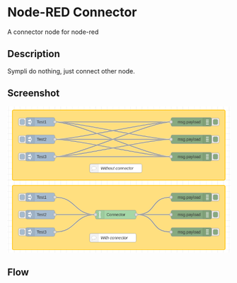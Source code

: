 # Node-RED Connector
A connector node for node-red

## Description
Sympli do nothing, just connect other node.

## Screenshot
<img src="https://raw.githubusercontent.com/xylle/node-red-contrib-connector/master/Screenshot/demo.png">

## Flow

```json:example/example.json

```
